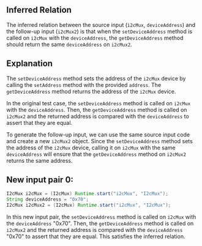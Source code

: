 ## Inferred Relation
The inferred relation between the source input (`i2cMux`, `deviceAddress`) and the follow-up input (`i2cMux2`) is that when the `setDeviceAddress` method is called on `i2cMux` with the `deviceAddress`, the `getDeviceAddress` method should return the same `deviceAddress` on `i2cMux2`.

## Explanation
The `setDeviceAddress` method sets the address of the `i2cMux` device by calling the `setAddress` method with the provided `address`. The `getDeviceAddress` method returns the address of the `i2cMux` device.

In the original test case, the `setDeviceAddress` method is called on `i2cMux` with the `deviceAddress`. Then, the `getDeviceAddress` method is called on `i2cMux2` and the returned address is compared with the `deviceAddress` to assert that they are equal.

To generate the follow-up input, we can use the same source input code and create a new `i2cMux2` object. Since the `setDeviceAddress` method sets the address of the `i2cMux` device, calling it on `i2cMux` with the same `deviceAddress` will ensure that the `getDeviceAddress` method on `i2cMux2` returns the same address.

## New input pair 0:
```java
I2cMux i2cMux = (I2cMux) Runtime.start("i2cMux", "I2cMux");
String deviceAddress = "0x70";
I2cMux i2cMux2 = (I2cMux) Runtime.start("i2cMux", "I2cMux");
```

In this new input pair, the `setDeviceAddress` method is called on `i2cMux` with the `deviceAddress` "0x70". Then, the `getDeviceAddress` method is called on `i2cMux2` and the returned address is compared with the `deviceAddress` "0x70" to assert that they are equal. This satisfies the inferred relation.